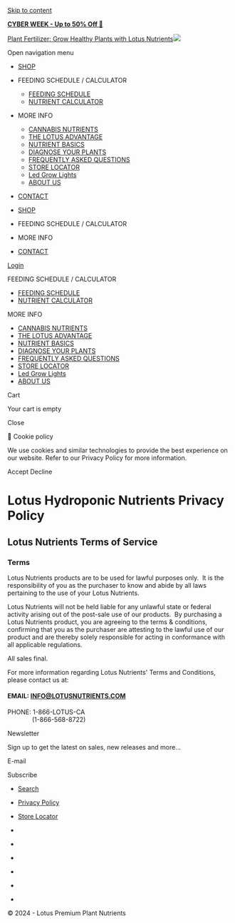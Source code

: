 [Skip to content](#main)

[**CYBER WEEK - Up to 50% Off 🦍**](https://www.gorillagrowtent.com/collections/lotus-nutrients "https://www.gorillagrowtent.com/collections/lotus-nutrients")

[Plant Fertilizer: Grow Healthy Plants with Lotus Nutrients![](//lotusnutrients.com/cdn/shop/files/Lotus-Logo.webp?v=1683572191&width=409)](https://lotusnutrients.com/)

Open navigation menu

* [SHOP](https://lotusnutrients.com/pages/best-cannabis-nutrients)
* FEEDING SCHEDULE / CALCULATOR
    
    * [FEEDING SCHEDULE](https://lotusnutrients.com/pages/cannabis-feeding-schedule)
    * [NUTRIENT CALCULATOR](https://lotusnutrients.com/pages/nutrient-calculator)
    
* MORE INFO
    
    * [CANNABIS NUTRIENTS](https://lotusnutrients.com/pages/best-cannabis-nutrients)
    * [THE LOTUS ADVANTAGE](https://lotusnutrients.com/pages/best-hydroponic-nutrients)
    * [NUTRIENT BASICS](https://lotusnutrients.com/pages/understanding-the-nutrients-your-plants-need)
    * [DIAGNOSE YOUR PLANTS](https://lotusnutrients.com/pages/cannabis-deficiencies)
    * [FREQUENTLY ASKED QUESTIONS](https://lotusnutrients.com/pages/frequently-asked-questions)
    * [STORE LOCATOR](https://lotusnutrients.com/pages/nutrients-near-me)
    * [Led Grow Lights](https://www.kindledgrowlights.com/)
    * [ABOUT US](https://lotusnutrients.com/pages/about)
    
* [CONTACT](https://lotusnutrients.com/pages/contact-and-support)

* [SHOP](https://lotusnutrients.com/pages/best-cannabis-nutrients)
* FEEDING SCHEDULE / CALCULATOR
* MORE INFO
* [CONTACT](https://lotusnutrients.com/pages/contact-and-support)

[Login](https://lotusnutrients.com/account/login)

FEEDING SCHEDULE / CALCULATOR

* [FEEDING SCHEDULE](https://lotusnutrients.com/pages/cannabis-feeding-schedule)
* [NUTRIENT CALCULATOR](https://lotusnutrients.com/pages/nutrient-calculator)

MORE INFO

* [CANNABIS NUTRIENTS](https://lotusnutrients.com/pages/best-cannabis-nutrients)
* [THE LOTUS ADVANTAGE](https://lotusnutrients.com/pages/best-hydroponic-nutrients)
* [NUTRIENT BASICS](https://lotusnutrients.com/pages/understanding-the-nutrients-your-plants-need)
* [DIAGNOSE YOUR PLANTS](https://lotusnutrients.com/pages/cannabis-deficiencies)
* [FREQUENTLY ASKED QUESTIONS](https://lotusnutrients.com/pages/frequently-asked-questions)
* [STORE LOCATOR](https://lotusnutrients.com/pages/nutrients-near-me)
* [Led Grow Lights](https://www.kindledgrowlights.com/)
* [ABOUT US](https://lotusnutrients.com/pages/about)

Cart

Your cart is empty

Close

🍪 Cookie policy

We use cookies and similar technologies to provide the best experience on our website. Refer to our Privacy Policy for more information.

Accept Decline

Lotus Hydroponic Nutrients Privacy Policy
=========================================

Lotus Nutrients Terms of Service
--------------------------------

### Terms

Lotus Nutrients products are to be used for lawful purposes only.  It is the responsibility of you as the purchaser to know and abide by all laws pertaining to the use of your Lotus Nutrients.

Lotus Nutrients will not be held liable for any unlawful state or federal activity arising out of the post-sale use of our products.  By purchasing a Lotus Nutrients product, you are agreeing to the terms & conditions, confirming that you as the purchaser are attesting to the lawful use of our product and are thereby solely responsible for acting in conformance with all applicable regulations.

All sales final.

For more information regarding Lotus Nutrients' Terms and Conditions, please contact us at:

#### EMAIL: INFO@LOTUSNUTRIENTS.COM  
PHONE: 1-866-LOTUS-CA  
              (1-866-568-8722)

Newsletter

Sign up to get the latest on sales, new releases and more…

E-mail

Subscribe

* [Search](https://lotusnutrients.com/search)
* [Privacy Policy](https://lotusnutrients.com/pages/privacy-policy)
* [Store Locator](https://lotusnutrients.com/pages/nutrients-near-me)

* [](https://www.facebook.com/lotusnutrients/)
* [](https://twitter.com/lotusnutrients)
* [](https://www.instagram.com/lotusnutrients/)
* [](https://www.pinterest.com/growstrongindustries)
* [](https://www.youtube.com/@LotusNutrients/)
* [](https://www.tiktok.com/@growstrongindustries)

© 2024 - Lotus Premium Plant Nutrients
